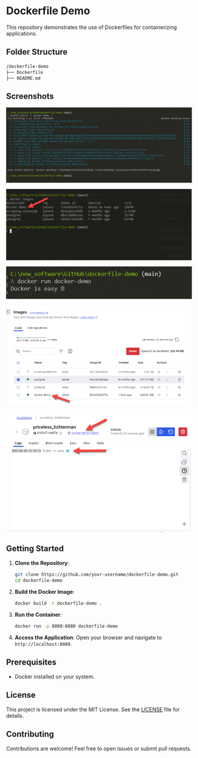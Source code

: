 # Dockerfile Demo

This repository demonstrates the use of Dockerfiles for containerizing applications.
## Folder Structure

```
/dockerfile-demo
├── Dockerfile
├── README.md
```

## Screenshots

![[attachments/20250405234131.png]](README.assets/20250405234131.png)


![image](attachments/20250405234238.png)


![[attachments/20250405234258.png]](README.assets/20250405234258.png)

![[attachments/20250405234351.png]](README.assets/20250405234351.png)

![[attachments/20250405234434.png]](README.assets/20250405234434.png)

## Getting Started

1. **Clone the Repository**:
   ```bash
   git clone https://github.com/your-username/dockerfile-demo.git
   cd dockerfile-demo
   ```

2. **Build the Docker Image**:
   ```bash
   docker build -t dockerfile-demo .
   ```

3. **Run the Container**:
   ```bash
   docker run -p 8080:8080 dockerfile-demo
   ```

4. **Access the Application**:
   Open your browser and navigate to `http://localhost:8080`.

## Prerequisites

- Docker installed on your system.

## License

This project is licensed under the MIT License. See the [LICENSE](LICENSE) file for details.

## Contributing

Contributions are welcome! Feel free to open issues or submit pull requests.

